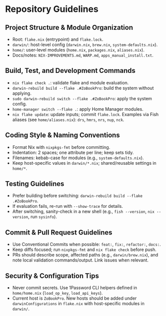 # Repository Guidelines

## Project Structure & Module Organization
- Root: `flake.nix` (entrypoint) and `flake.lock`.
- `darwin/`: host-level config (`darwin.nix`, `brew.nix`, `system-defaults.nix`).
- `home/`: user-level modules (`home.nix`, `packages.nix`, `aliases.nix`).
- Docs/notes: `NIX-IMPROVEMENTS.md`, `WARP.md`, `apps_manual_install.txt`.

## Build, Test, and Development Commands
- `nix flake check .`: validate flake and module evaluation.
- `darwin-rebuild build --flake .#ZoBookPro`: build the system without applying.
- `sudo darwin-rebuild switch --flake .#ZoBookPro`: apply the system config.
- `home-manager switch --flake .`: apply Home Manager modules.
- `nix flake update`: update inputs; commit `flake.lock`.
Examples via Fish aliases (see `home/aliases.nix`): `drs`, `hmrs`, `nrs`, `nup`, `nck`.

## Coding Style & Naming Conventions
- Format Nix with `nixpkgs-fmt` before committing.
- Indentation: 2 spaces; one attribute per line; keep sets tidy.
- Filenames: kebab-case for modules (e.g., `system-defaults.nix`).
- Keep host-specific values in `darwin/*.nix`; shared/reusable settings in `home/*`.

## Testing Guidelines
- Prefer building before switching: `darwin-rebuild build --flake .#ZoBookPro`.
- If evaluation fails, re-run with `--show-trace` for details.
- After switching, sanity-check in a new shell (e.g., `fish --version`, `nix --version`, run `sysinfo`).

## Commit & Pull Request Guidelines
- Use Conventional Commits when possible: `feat:`, `fix:`, `refactor:`, `docs:`.
- Keep diffs focused; run `nixpkgs-fmt` and `nix flake check` before push.
- PRs should describe scope, affected paths (e.g., `darwin/brew.nix`), and note local validation commands/output. Link issues when relevant.

## Security & Configuration Tips
- Never commit secrets. Use 1Password CLI helpers defined in `home/home.nix` (`load_op_key`, `load_api_keys`).
- Current host is `ZoBookPro`. New hosts should be added under `darwinConfigurations` in `flake.nix` with host-specific modules in `darwin/`.

